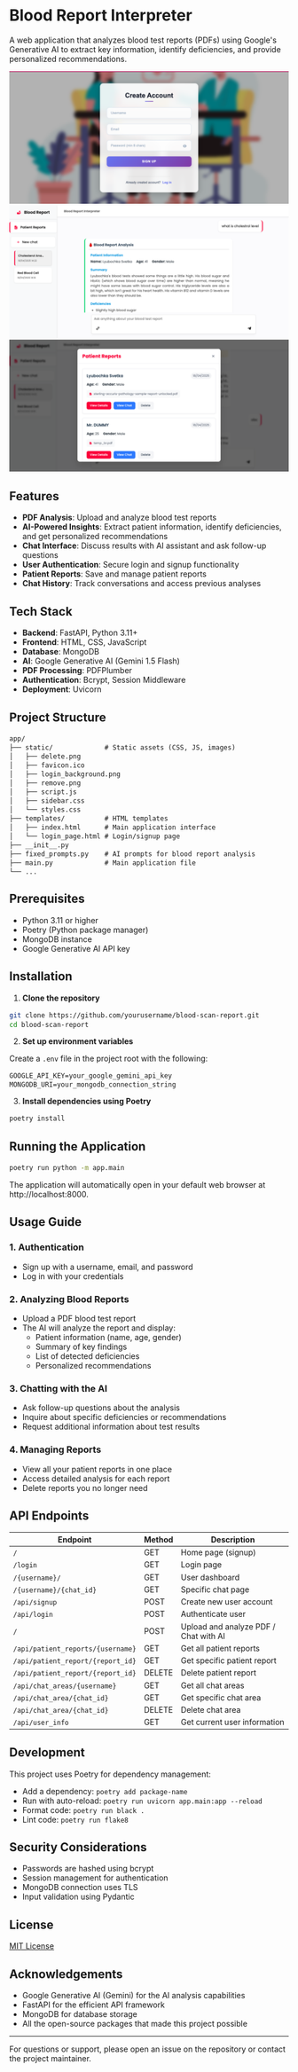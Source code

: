 # Blood Report Interpreter

A web application that analyzes blood test reports (PDFs) using Google's Generative AI to extract key information, identify deficiencies, and provide personalized recommendations.

![Login and Signup page](./images/image-1.png)
![Main Interface of Chat](./images/image-2.png)
![Patient Report Section](./images/image-3.png)

## Features

- **PDF Analysis**: Upload and analyze blood test reports
- **AI-Powered Insights**: Extract patient information, identify deficiencies, and get personalized recommendations
- **Chat Interface**: Discuss results with AI assistant and ask follow-up questions
- **User Authentication**: Secure login and signup functionality
- **Patient Reports**: Save and manage patient reports
- **Chat History**: Track conversations and access previous analyses

## Tech Stack

- **Backend**: FastAPI, Python 3.11+
- **Frontend**: HTML, CSS, JavaScript
- **Database**: MongoDB
- **AI**: Google Generative AI (Gemini 1.5 Flash)
- **PDF Processing**: PDFPlumber
- **Authentication**: Bcrypt, Session Middleware
- **Deployment**: Uvicorn

## Project Structure

```
app/
├── static/             # Static assets (CSS, JS, images)
│   ├── delete.png
│   ├── favicon.ico
│   ├── login_background.png
│   ├── remove.png
│   ├── script.js
│   ├── sidebar.css
│   └── styles.css
├── templates/          # HTML templates
│   ├── index.html      # Main application interface
│   └── login_page.html # Login/signup page
├── __init__.py
├── fixed_prompts.py    # AI prompts for blood report analysis
├── main.py             # Main application file
└── ...
```

## Prerequisites

- Python 3.11 or higher
- Poetry (Python package manager)
- MongoDB instance
- Google Generative AI API key

## Installation

1. **Clone the repository**

```bash
git clone https://github.com/yourusername/blood-scan-report.git
cd blood-scan-report
```

2. **Set up environment variables**

Create a `.env` file in the project root with the following:

```
GOOGLE_API_KEY=your_google_gemini_api_key
MONGODB_URI=your_mongodb_connection_string
```

3. **Install dependencies using Poetry**

```bash
poetry install
```

## Running the Application

```bash
poetry run python -m app.main
```

The application will automatically open in your default web browser at http://localhost:8000.

## Usage Guide

### 1. Authentication

- Sign up with a username, email, and password
- Log in with your credentials

### 2. Analyzing Blood Reports

- Upload a PDF blood test report
- The AI will analyze the report and display:
  - Patient information (name, age, gender)
  - Summary of key findings
  - List of detected deficiencies
  - Personalized recommendations

### 3. Chatting with the AI

- Ask follow-up questions about the analysis
- Inquire about specific deficiencies or recommendations
- Request additional information about test results

### 4. Managing Reports

- View all your patient reports in one place
- Access detailed analysis for each report
- Delete reports you no longer need

## API Endpoints

| Endpoint | Method | Description |
|----------|--------|-------------|
| `/` | GET | Home page (signup) |
| `/login` | GET | Login page |
| `/{username}/` | GET | User dashboard |
| `/{username}/{chat_id}` | GET | Specific chat page |
| `/api/signup` | POST | Create new user account |
| `/api/login` | POST | Authenticate user |
| `/` | POST | Upload and analyze PDF / Chat with AI |
| `/api/patient_reports/{username}` | GET | Get all patient reports |
| `/api/patient_report/{report_id}` | GET | Get specific patient report |
| `/api/patient_report/{report_id}` | DELETE | Delete patient report |
| `/api/chat_areas/{username}` | GET | Get all chat areas |
| `/api/chat_area/{chat_id}` | GET | Get specific chat area |
| `/api/chat_area/{chat_id}` | DELETE | Delete chat area |
| `/api/user_info` | GET | Get current user information |

## Development

This project uses Poetry for dependency management:

- Add a dependency: `poetry add package-name`
- Run with auto-reload: `poetry run uvicorn app.main:app --reload`
- Format code: `poetry run black .`
- Lint code: `poetry run flake8`

## Security Considerations

- Passwords are hashed using bcrypt
- Session management for authentication
- MongoDB connection uses TLS
- Input validation using Pydantic

## License

[MIT License](LICENSE)

## Acknowledgements

- Google Generative AI (Gemini) for the AI analysis capabilities
- FastAPI for the efficient API framework
- MongoDB for database storage
- All the open-source packages that made this project possible

---

For questions or support, please open an issue on the repository or contact the project maintainer.
